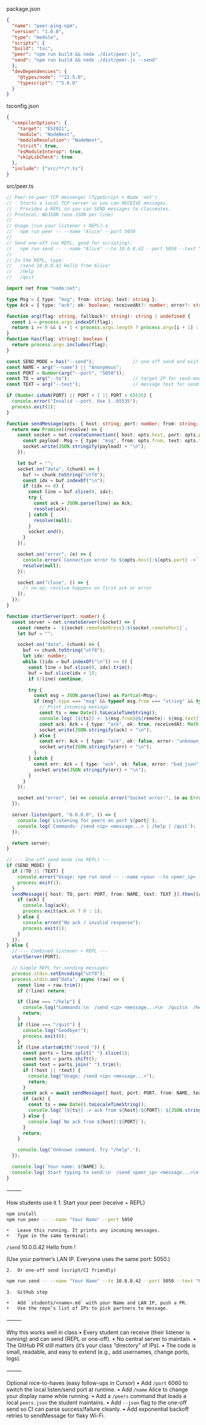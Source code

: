 
package.json
```json
{
  "name": "peer-ping-npm",
  "version": "1.0.0",
  "type": "module",
  "scripts": {
  "build": "tsc",
  "peer": "npm run build && node ./dist/peer.js",
  "send": "npm run build && node ./dist/peer.js --send"
  },
  "devDependencies": {
    "@types/node": "^22.5.0",
    "typescript": "^5.6.0"
  }
}
```

tsconfig.json
```json
{
  "compilerOptions": {
    "target": "ES2021",
    "module": "NodeNext",
    "moduleResolution": "NodeNext",
    "strict": true,
    "esModuleInterop": true,
    "skipLibCheck": true
  },
  "include": ["src/**/*.ts"]
}
```

src/peer.ts
```typescript
// Peer-to-peer TCP messenger (TypeScript + Node 'net').
// - Starts a local TCP server so you can RECEIVE messages.
// - Provides a REPL so you can SEND messages to classmates.
// Protocol: NDJSON (one JSON per line)
//
// Usage (run your listener + REPL):a
//   npm run peer -- --name "Alice" --port 5050
//
// Send one-off (no REPL, good for scripting):
//   npm run send -- --name "Alice" --to 10.0.0.42 --port 5050 --text "Hello!"
//
// In the REPL, type:
//   /send 10.0.0.42 Hello from Alice!
//   /help
//   /quit

import net from "node:net";

type Msg = { type: "msg"; from: string; text: string };
type Ack = { type: "ack"; ok: boolean; receivedAt?: number; error?: string };

function arg(flag: string, fallback?: string): string | undefined {
  const i = process.argv.indexOf(flag);
  return i >= 0 && i + 1 < process.argv.length ? process.argv[i + 1] : fallback;
}
function has(flag: string): boolean {
  return process.argv.includes(flag);
}

const SEND_MODE = has("--send");              // one-off send and exit
const NAME = arg("--name") || "Anonymous";
const PORT = Number(arg("--port", "5050"));
const TO = arg("--to");                       // target IP for send-mode or REPL /send
const TEXT = arg("--text");                   // message text for send-mode

if (Number.isNaN(PORT) || PORT < 1 || PORT > 65535) {
  console.error("Invalid --port. Use 1..65535");
  process.exit(1);
}

function sendMessage(opts: { host: string; port: number; from: string; text: string; jsonOnly?: boolean }): Promise<Ack | null> {
  return new Promise((resolve) => {
    const socket = net.createConnection({ host: opts.host, port: opts.port }, () => {
      const payload: Msg = { type: "msg", from: opts.from, text: opts.text };
      socket.write(JSON.stringify(payload) + "\n");
    });

    let buf = "";
    socket.on("data", (chunk) => {
      buf += chunk.toString("utf8");
      const idx = buf.indexOf("\n");
      if (idx >= 0) {
        const line = buf.slice(0, idx);
        try {
          const ack = JSON.parse(line) as Ack;
          resolve(ack);
        } catch {
          resolve(null);
        }
        socket.end();
      }
    });

    socket.on("error", (e) => {
      console.error(`Connection error to ${opts.host}:${opts.port} ->`, (e as Error).message);
      resolve(null);
    });

    socket.on("close", () => {
      // no-op; resolve happens on first ack or error
    });
  });
}

function startServer(port: number) {
  const server = net.createServer((socket) => {
    const remote = `${socket.remoteAddress}:${socket.remotePort}`;
    let buf = "";

    socket.on("data", (chunk) => {
      buf += chunk.toString("utf8");
      let idx: number;
      while ((idx = buf.indexOf("\n")) >= 0) {
        const line = buf.slice(0, idx).trim();
        buf = buf.slice(idx + 1);
        if (!line) continue;

        try {
          const msg = JSON.parse(line) as Partial<Msg>;
          if (msg?.type === "msg" && typeof msg.from === "string" && typeof msg.text === "string") {
            // Print incoming message
            const ts = new Date().toLocaleTimeString();
            console.log(`[${ts}] <- ${msg.from}@${remote}: ${msg.text}`);
            const ack: Ack = { type: "ack", ok: true, receivedAt: Math.floor(Date.now() / 1000) };
            socket.write(JSON.stringify(ack) + "\n");
          } else {
            const err: Ack = { type: "ack", ok: false, error: "unknown_type_or_shape" };
            socket.write(JSON.stringify(err) + "\n");
          }
        } catch {
          const err: Ack = { type: "ack", ok: false, error: "bad_json" };
          socket.write(JSON.stringify(err) + "\n");
        }
      }
    });

    socket.on("error", (e) => console.error("Socket error:", (e as Error).message));
  });

  server.listen(port, "0.0.0.0", () => {
    console.log(`Listening for peers on port ${port}`);
    console.log(`Commands: /send <ip> <message...> | /help | /quit`);
  });

  return server;
}

// --- One-off send mode (no REPL) ---
if (SEND_MODE) {
  if (!TO || !TEXT) {
    console.error("Usage: npm run send -- --name <you> --to <peer_ip> --port <peer_port> --text <msg>");
    process.exit(1);
  }
  sendMessage({ host: TO, port: PORT, from: NAME, text: TEXT }).then((ack) => {
    if (ack) {
      console.log(ack);
      process.exit(ack.ok ? 0 : 1);
    } else {
      console.error("No ack / invalid response");
      process.exit(1);
    }
  });
} else {
  // --- Combined listener + REPL ---
  startServer(PORT);

  // Simple REPL for sending messages
  process.stdin.setEncoding("utf8");
  process.stdin.on("data", async (raw) => {
    const line = raw.trim();
    if (!line) return;

    if (line === "/help") {
      console.log("Commands:\n  /send <ip> <message...>\n  /quit\n  /help");
      return;
    }
    if (line === "/quit") {
      console.log("Goodbye!");
      process.exit(0);
    }
    if (line.startsWith("/send ")) {
      const parts = line.split(" ").slice(1);
      const host = parts.shift();
      const text = parts.join(" ").trim();
      if (!host || !text) {
        console.log("Usage: /send <ip> <message...>");
        return;
      }
      const ack = await sendMessage({ host, port: PORT, from: NAME, text });
      if (ack) {
        const ts = new Date().toLocaleTimeString();
        console.log(`[${ts}] -> ack from ${host}:${PORT}: ${JSON.stringify(ack)}`);
      } else {
        console.log(`No ack from ${host}:${PORT}`);
      }
      return;
    }

    console.log('Unknown command. Try "/help".');
  });

  console.log(`Your name: ${NAME}`);
  console.log(`Start typing to send:\n  /send <peer_ip> <message...>\n  e.g. /send 10.0.0.42 Hello there!`);
}

```

⸻

How students use it
	1.	Start your peer (receive + REPL)
```bash
npm install
npm run peer -- --name "Your Name" --port 5050
```

	•	Leave this running. It prints any incoming messages.
	•	Type in the same terminal:

`/send` 10.0.0.42 Hello from <Your Name>!

(Use your partner’s LAN IP. Everyone uses the same port: 5050.)

	2.	Or one-off send (script/CI friendly)
```bash
npm run send -- --name "Your Name" --to 10.0.0.42 --port 5050 --text "Hello!"
```

	3.	GitHub step

	•	Add `students/<name>.md` with your Name and LAN IP, push a PR.
	•	Use the repo’s list of IPs to pick partners to message.

⸻

Why this works well in class
	•	Every student can receive (their listener is running) and can send (REPL or one-off).
	•	No central server to maintain.
	•	The GitHub PR still matters (it’s your class “directory” of IPs).
	•	The code is small, readable, and easy to extend (e.g., add usernames, change ports, logs).

⸻

Optional nice-to-haves (easy follow-ups in Cursor)
	•	Add `/port` 6060 to switch the local listen/send port at runtime.
	•	Add `/name` Alice to change your display name while running.
	•	Add a `/peers` command that loads a local `peers.json` the student maintains.
	•	Add `--json` flag to the one-off send so CI can parse success/failure cleanly.
	•	Add exponential backoff retries to sendMessage for flaky Wi-Fi.
